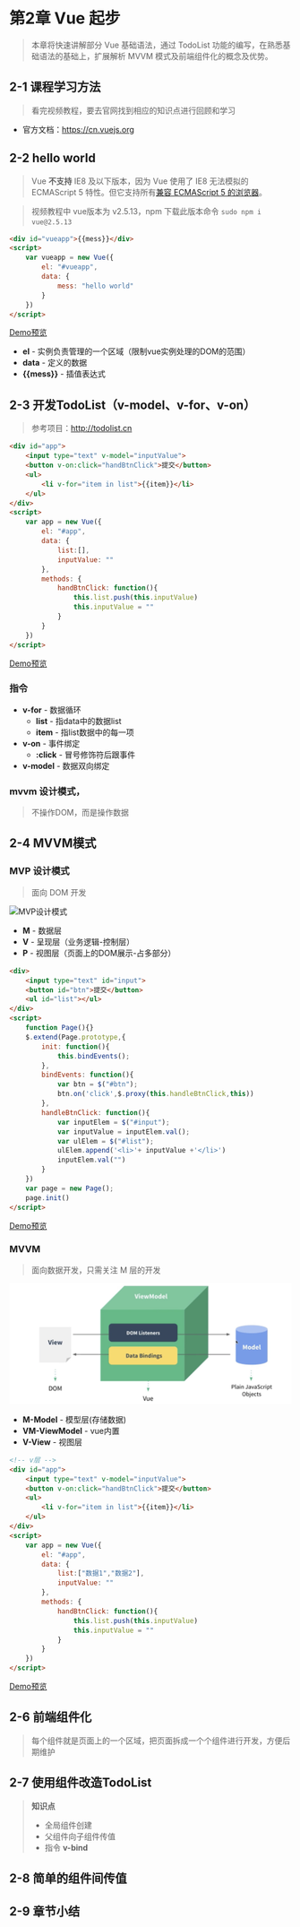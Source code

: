 # 第2章 Vue 起步 

> 本章将快速讲解部分 Vue 基础语法，通过 TodoList 功能的编写，在熟悉基础语法的基础上，扩展解析 MVVM 模式及前端组件化的概念及优势。

 
## 2-1 课程学习方法

> 看完视频教程，要去官网找到相应的知识点进行回顾和学习

* 官方文档：https://cn.vuejs.org


## 2-2 hello world

> Vue **不支持** IE8 及以下版本，因为 Vue 使用了 IE8 无法模拟的 ECMAScript 5 特性。但它支持所有[兼容 ECMAScript 5 的浏览器](https://caniuse.com/#feat=es5)。

> 视频教程中 vue版本为 v2.5.13，npm 下载此版本命令 `sudo npm i vue@2.5.13`

```html
<div id="vueapp">{{mess}}</div>
<script>
    var vueapp = new Vue({
        el: "#vueapp",
        data: {
            mess: "hello world"
        }
    })
</script>
```
[Demo预览](https://xiaodongxier.github.io/mkw-vue-qnew-notes/code/2-2-1-helloworld.html)


* **el** - 实例负责管理的一个区域（限制vue实例处理的DOM的范围）
* **data** - 定义的数据
* **{{mess}}** - 插值表达式



## 2-3 开发TodoList（v-model、v-for、v-on）

> 参考项目：http://todolist.cn

```html
<div id="app">
    <input type="text" v-model="inputValue">
    <button v-on:click="handBtnClick">提交</button>
    <ul>
        <li v-for="item in list">{{item}}</li>
    </ul>
</div>
<script>
    var app = new Vue({
        el: "#app",
        data: {
            list:[],
            inputValue: ""
        },
        methods: {
            handBtnClick: function(){
                this.list.push(this.inputValue)
                this.inputValue = ""
            }
        }
    })
</script>
```
[Demo预览](https://xiaodongxier.github.io/mkw-vue-qnew-notes/code/2-3-1-todolist.html)

### 指令

* **v-for** - 数据循环
    * **list** - 指data中的数据list
    * **item** - 指list数据中的每一项
* **v-on** - 事件绑定
    * **:click** - 冒号修饰符后跟事件
* **v-model** - 数据双向绑定


### mvvm 设计模式，

> 不操作DOM，而是操作数据

## 2-4 MVVM模式

### MVP 设计模式

> 面向 DOM 开发


![MVP设计模式](https://cdn.jsdelivr.net/gh/xiaodongxier/static@main/qnew/7IvknQ.png)

* **M** - 数据层
* **V** - 呈现层（业务逻辑-控制层）
* **P** - 视图层（页面上的DOM展示-占多部分）


```html
<div>
    <input type="text" id="input">
    <button id="btn">提交</button>
    <ul id="list"></ul>
</div>
<script>
    function Page(){}
    $.extend(Page.prototype,{
        init: function(){
            this.bindEvents();
        },
        bindEvents: function(){
            var btn = $("#btn");
            btn.on('click',$.proxy(this.handleBtnClick,this))
        },
        handleBtnClick: function(){
            var inputElem = $("#input");
            var inputValue = inputElem.val();
            var ulElem = $("#list");
            ulElem.append('<li>'+ inputValue +'</li>')
            inputElem.val("")
        }
    })
    var page = new Page();
    page.init()
</script>
```
[Demo预览](https://xiaodongxier.github.io/mkw-vue-qnew-notes/code/2-4-1-jquery-todolist.html)


### MVVM

> 面向数据开发，只需关注 M 层的开发

![MVVM设计模式](https://raw.githubusercontent.com/xiaodongxier/static/main/qnew/O9HYpI.png)

<!-- ![MVVM设计模式](https://raw.githubusercontent.com/xiaodongxier/static/main/qnew/GXDMgB.png) -->


* **M-Model** - 模型层(存储数据)
* **VM-ViewModel** - vue内置
* **V-View** - 视图层


```html
<!-- v层 -->
<div id="app">
    <input type="text" v-model="inputValue">
    <button v-on:click="handBtnClick">提交</button>
    <ul>
        <li v-for="item in list">{{item}}</li>
    </ul>
</div>
<script>
    var app = new Vue({
        el: "#app",
        data: {
            list:["数据1","数据2"],
            inputValue: ""
        },
        methods: {
            handBtnClick: function(){
                this.list.push(this.inputValue)
                this.inputValue = ""
            }
        }
    })
</script>
```
[Demo预览](https://xiaodongxier.github.io/mkw-vue-qnew-notes/code/2-3-1-todolist.html)



## 2-6 前端组件化

> 每个组件就是页面上的一个区域，把页面拆成一个个组件进行开发，方便后期维护


## 2-7 使用组件改造TodoList

> **知识点**
> * 全局组件创建
> * 父组件向子组件传值
> * 指令 **v-bind**



















































## 2-8 简单的组件间传值













## 2-9 章节小结











